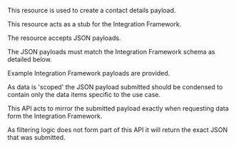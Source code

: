 <p>This resource is used to create a contact details payload.</p>
<p>This resource acts as a stub for the Integration Framework.</p>
<p>The resource accepts JSON payloads.</p>
<p>The JSON payloads must match the Integration Framework schema as detailed below.</p>
<p>Example Integration Framework payloads are provided.</p>
<p>As data is 'scoped' the JSON payload submitted should be condensed to contain only the data items specific to the use case.</p>
<p>This API acts to mirror the submitted payload exactly when requesting data form the Integration Framework.</p>
<p>As filtering logic does not form part of this API it will return the exact JSON that was submitted.</p>